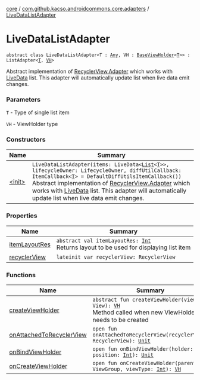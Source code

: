 [core](../../index.md) / [com.github.kacso.androidcommons.core.adapters](../index.md) / [LiveDataListAdapter](./index.md)

# LiveDataListAdapter

`abstract class LiveDataListAdapter<T : `[`Any`](https://kotlinlang.org/api/latest/jvm/stdlib/kotlin/-any/index.html)`, VH : `[`BaseViewHolder`](../../com.github.kacso.androidcommons.core.adapters.viewholders/-base-view-holder/index.md)`<`[`T`](index.md#T)`>> : ListAdapter<`[`T`](index.md#T)`, `[`VH`](index.md#VH)`>`

Abstract implementation of [RecyclerView.Adapter](#) which works with [LiveData](#) list.
This adapter will automatically update list when live data emit changes.

### Parameters

`T` - Type of single list item

`VH` - ViewHolder type

### Constructors

| Name | Summary |
|---|---|
| [&lt;init&gt;](-init-.md) | `LiveDataListAdapter(items: LiveData<`[`List`](https://kotlinlang.org/api/latest/jvm/stdlib/kotlin.collections/-list/index.html)`<`[`T`](index.md#T)`>>, lifecycleOwner: LifecycleOwner, diffUtilCallback: ItemCallback<`[`T`](index.md#T)`> = DefaultDiffUtilsItemCallback())`<br>Abstract implementation of [RecyclerView.Adapter](#) which works with [LiveData](#) list. This adapter will automatically update list when live data emit changes. |

### Properties

| Name | Summary |
|---|---|
| [itemLayoutRes](item-layout-res.md) | `abstract val itemLayoutRes: `[`Int`](https://kotlinlang.org/api/latest/jvm/stdlib/kotlin/-int/index.html)<br>Returns layout to be used for displaying list item |
| [recyclerView](recycler-view.md) | `lateinit var recyclerView: RecyclerView` |

### Functions

| Name | Summary |
|---|---|
| [createViewHolder](create-view-holder.md) | `abstract fun createViewHolder(view: View): `[`VH`](index.md#VH)<br>Method called when new ViewHolder needs to be created |
| [onAttachedToRecyclerView](on-attached-to-recycler-view.md) | `open fun onAttachedToRecyclerView(recyclerView: RecyclerView): `[`Unit`](https://kotlinlang.org/api/latest/jvm/stdlib/kotlin/-unit/index.html) |
| [onBindViewHolder](on-bind-view-holder.md) | `open fun onBindViewHolder(holder: `[`VH`](index.md#VH)`, position: `[`Int`](https://kotlinlang.org/api/latest/jvm/stdlib/kotlin/-int/index.html)`): `[`Unit`](https://kotlinlang.org/api/latest/jvm/stdlib/kotlin/-unit/index.html) |
| [onCreateViewHolder](on-create-view-holder.md) | `open fun onCreateViewHolder(parent: ViewGroup, viewType: `[`Int`](https://kotlinlang.org/api/latest/jvm/stdlib/kotlin/-int/index.html)`): `[`VH`](index.md#VH) |
